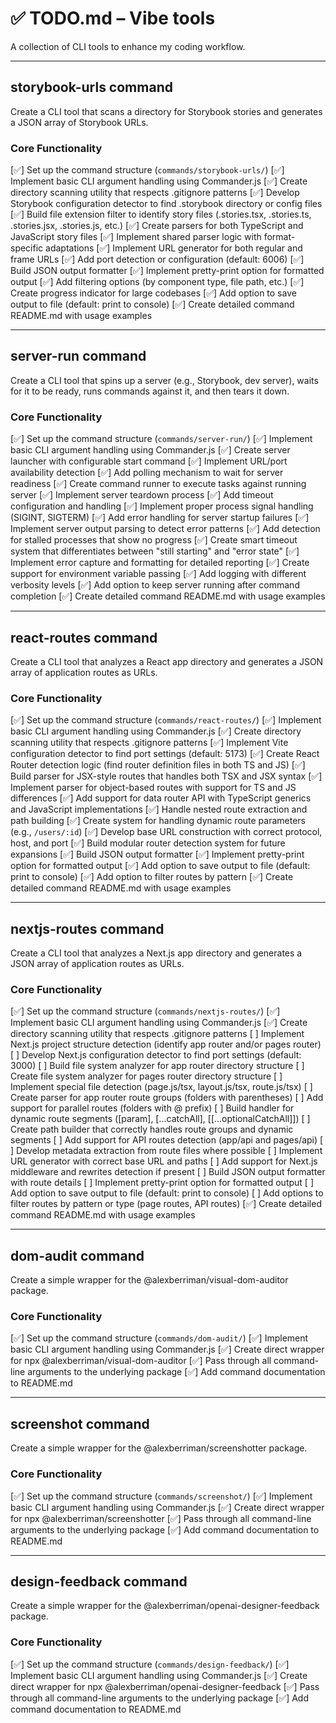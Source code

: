 # ✅ TODO.md – Vibe tools

A collection of CLI tools to enhance my coding workflow.

---

## storybook-urls command

Create a CLI tool that scans a directory for Storybook stories and generates a JSON array of Storybook URLs.

### Core Functionality

[✅] Set up the command structure (`commands/storybook-urls/`)
[✅] Implement basic CLI argument handling using Commander.js
[✅] Create directory scanning utility that respects .gitignore patterns
[✅] Develop Storybook configuration detector to find .storybook directory or config files
[✅] Build file extension filter to identify story files (.stories.tsx, .stories.ts, .stories.jsx, .stories.js, etc.)
[✅] Create parsers for both TypeScript and JavaScript story files
[✅] Implement shared parser logic with format-specific adaptations
[✅] Implement URL generator for both regular and frame URLs
[✅] Add port detection or configuration (default: 6006)
[✅] Build JSON output formatter
[✅] Implement pretty-print option for formatted output
[✅] Add filtering options (by component type, file path, etc.)
[✅] Create progress indicator for large codebases
[✅] Add option to save output to file (default: print to console)
[✅] Create detailed command README.md with usage examples

---

## server-run command

Create a CLI tool that spins up a server (e.g., Storybook, dev server), waits for it to be ready, runs commands against it, and then tears it down.

### Core Functionality

[✅] Set up the command structure (`commands/server-run/`)
[✅] Implement basic CLI argument handling using Commander.js
[✅] Create server launcher with configurable start command
[✅] Implement URL/port availability detection
[✅] Add polling mechanism to wait for server readiness
[✅] Create command runner to execute tasks against running server
[✅] Implement server teardown process
[✅] Add timeout configuration and handling
[✅] Implement proper process signal handling (SIGINT, SIGTERM)
[✅] Add error handling for server startup failures
[✅] Implement server output parsing to detect error patterns
[✅] Add detection for stalled processes that show no progress
[✅] Create smart timeout system that differentiates between "still starting" and "error state"
[✅] Implement error capture and formatting for detailed reporting
[✅] Create support for environment variable passing
[✅] Add logging with different verbosity levels
[✅] Add option to keep server running after command completion
[✅] Create detailed command README.md with usage examples

---

## react-routes command

Create a CLI tool that analyzes a React app directory and generates a JSON array of application routes as URLs.

### Core Functionality

[✅] Set up the command structure (`commands/react-routes/`)
[✅] Implement basic CLI argument handling using Commander.js
[✅] Create directory scanning utility that respects .gitignore patterns
[✅] Implement Vite configuration detector to find port settings (default: 5173)
[✅] Create React Router detection logic (find router definition files in both TS and JS)
[✅] Build parser for JSX-style routes that handles both TSX and JSX syntax
[✅] Implement parser for object-based routes with support for TS and JS differences
[✅] Add support for data router API with TypeScript generics and JavaScript implementations
[✅] Handle nested route extraction and path building
[✅] Create system for handling dynamic route parameters (e.g., `/users/:id`)
[✅] Develop base URL construction with correct protocol, host, and port
[✅] Build modular router detection system for future expansions
[✅] Build JSON output formatter
[✅] Implement pretty-print option for formatted output
[✅] Add option to save output to file (default: print to console)
[✅] Add option to filter routes by pattern
[✅] Create detailed command README.md with usage examples

---

## nextjs-routes command

Create a CLI tool that analyzes a Next.js app directory and generates a JSON array of application routes as URLs.

### Core Functionality

[✅] Set up the command structure (`commands/nextjs-routes/`)
[✅] Implement basic CLI argument handling using Commander.js
[✅] Create directory scanning utility that respects .gitignore patterns
[ ] Implement Next.js project structure detection (identify app router and/or pages router)
[ ] Develop Next.js configuration detector to find port settings (default: 3000)
[ ] Build file system analyzer for app router directory structure
[ ] Create file system analyzer for pages router directory structure
[ ] Implement special file detection (page.js/tsx, layout.js/tsx, route.js/tsx)
[ ] Create parser for app router route groups (folders with parentheses)
[ ] Add support for parallel routes (folders with @ prefix)
[ ] Build handler for dynamic route segments ([param], [...catchAll], [[...optionalCatchAll]])
[ ] Create path builder that correctly handles route groups and dynamic segments
[ ] Add support for API routes detection (app/api and pages/api)
[ ] Develop metadata extraction from route files where possible
[ ] Implement URL generator with correct base URL and paths
[ ] Add support for Next.js middleware and rewrites detection if present
[ ] Build JSON output formatter with route details
[ ] Implement pretty-print option for formatted output
[ ] Add option to save output to file (default: print to console)
[ ] Add options to filter routes by pattern or type (page routes, API routes)
[✅] Create detailed command README.md with usage examples

---

## dom-audit command

Create a simple wrapper for the @alexberriman/visual-dom-auditor package.

### Core Functionality

[✅] Set up the command structure (`commands/dom-audit/`)
[✅] Implement basic CLI argument handling using Commander.js
[✅] Create direct wrapper for npx @alexberriman/visual-dom-auditor
[✅] Pass through all command-line arguments to the underlying package
[✅] Add command documentation to README.md

---

## screenshot command

Create a simple wrapper for the @alexberriman/screenshotter package.

### Core Functionality

[✅] Set up the command structure (`commands/screenshot/`)
[✅] Implement basic CLI argument handling using Commander.js
[✅] Create direct wrapper for npx @alexberriman/screenshotter
[✅] Pass through all command-line arguments to the underlying package
[✅] Add command documentation to README.md

---

## design-feedback command

Create a simple wrapper for the @alexberriman/openai-designer-feedback package.

### Core Functionality

[✅] Set up the command structure (`commands/design-feedback/`)
[✅] Implement basic CLI argument handling using Commander.js
[✅] Create direct wrapper for npx @alexberriman/openai-designer-feedback
[✅] Pass through all command-line arguments to the underlying package
[✅] Add command documentation to README.md